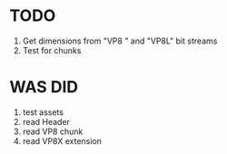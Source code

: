 # TODO

1. Get dimensions from "VP8 " and "VP8L" bit streams
2. Test for chunks 

# WAS DID
1. test assets
2. read Header
3. read VP8 chunk
4. read VP8X extension